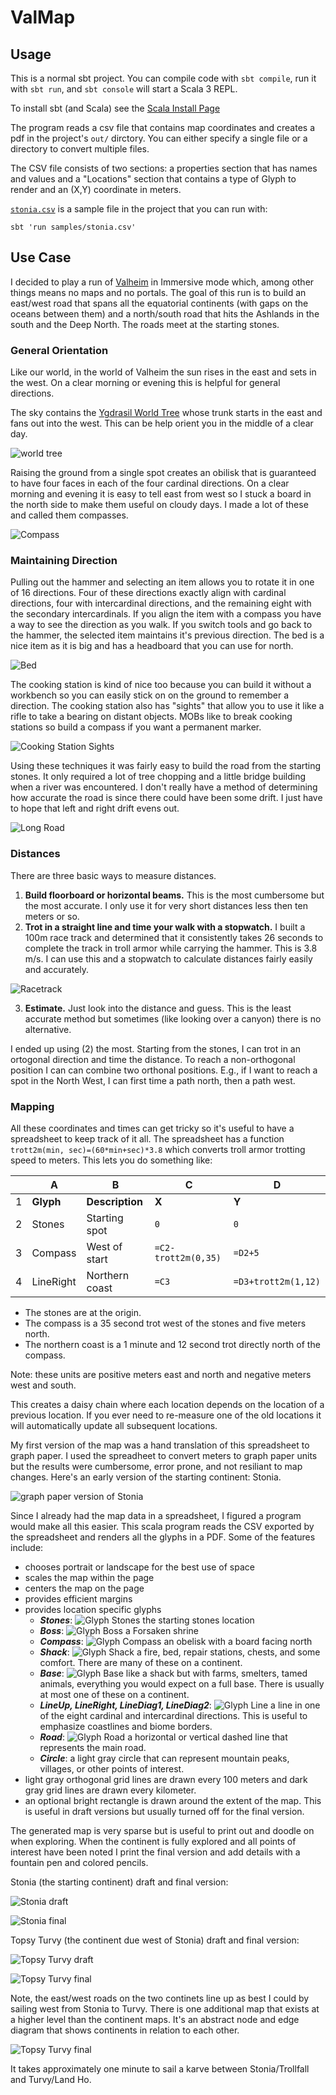 # ValMap

## Usage

This is a normal sbt project. You can compile code with `sbt compile`, run it with `sbt run`, and `sbt console` will start a Scala 3 REPL.

To install sbt (and Scala) see the [Scala Install Page](https://www.scala-lang.org/download/)

The program reads a csv file that contains map coordinates and creates a pdf in the project's `out/` dirctory. You can either specify a single file or a directory to convert multiple files.

The CSV file consists of two sections: a properties section that has names and values and a "Locations" section that contains a type of Glyph to render and an (X,Y) coordinate in meters.

[`stonia.csv`](samples/stonia.csv) is a sample file in the project that you can run with:

    sbt 'run samples/stonia.csv'

## Use Case

I decided to play a run of [Valheim](https://www.valheimgame.com/) in Immersive mode which, among other things means no maps and no portals. The goal of this run is to build an east/west road that spans all the equatorial continents (with gaps on the oceans between them) and a north/south road that hits the Ashlands in the south and the Deep North. The roads meet at the starting stones.

### General Orientation

Like our world, in the world of Valheim the sun rises in the east and sets in the west. On a clear morning or evening this is helpful for general directions.

The sky contains the [Ygdrasil World Tree](https://www.reddit.com/r/valheim/comments/17pnu04/yggdrasil_overlaid_on_the_map/) whose trunk starts in the east and fans out into the west. This can be help orient you in the middle of a clear day.

![world tree](http://kleemann.org/valheim/valmap-readme/world-tree.png)

Raising the ground from a single spot creates an obilisk that is guaranteed to have four faces in each of the four cardinal directions. On a clear morning and evening it is easy to tell east from west so I stuck a board in the north side to make them useful on cloudy days. I made a lot of these and called them compasses.

![Compass](http://kleemann.org/valheim/valmap-readme/compass.png)

### Maintaining Direction

Pulling out the hammer and selecting an item allows you to rotate it in one of 16 directions. Four of these directions exactly align with cardinal directions, four with intercardinal directions, and the remaining eight with the secondary intercardinals. If you align the item with a compass you have a way to see the direction as you walk. If you switch tools and go back to the hammer, the selected item maintains it's previous direction. The bed is a nice item as it is big and has a headboard that you can use for north.

![Bed](http://kleemann.org/valheim/valmap-readme/bed.png)

The cooking station is kind of nice too because you can build it without a workbench so you can easily stick on on the ground to remember a direction. The cooking station also has "sights" that allow you to use it like a rifle to take a bearing on distant objects. MOBs like to break cooking stations so build a compass if you want a permanent marker.

![Cooking Station Sights](http://kleemann.org/valheim/valmap-readme/cooking-station-sights.png)

Using these techniques it was fairly easy to build the road from the starting stones. It only required a lot of tree chopping and a little bridge building when a river was encountered. I don't really have a method of determining how accurate the road is since there could have been some drift. I just have to hope that left and right drift evens out.

![Long Road](http://kleemann.org/valheim/valmap-readme/long-road.png)

### Distances

There are three basic ways to measure distances.

1. **Build floorboard or horizontal beams.** This is the most cumbersome but the most accurate. I only use it for very short distances less then ten meters or so.
2. **Trot in a straight line and time your walk with a stopwatch.** I built a 100m race track and determined that it consistently takes 26 seconds to complete the track in troll armor while carrying the hammer. This is 3.8 m/s. I can use this and a stopwatch to calculate distances fairly easily and accurately.

![Racetrack](http://kleemann.org/valheim/valmap-readme/racetrack.png)

3. **Estimate.** Just look into the distance and guess. This is the least accurate method but sometimes (like looking over a canyon) there is no alternative.

I ended up using (2) the most. Starting from the stones, I can trot in an ortogonal direction and time the distance. To reach a non-orthogonal position I can can combine two orthonal positions. E.g., if I want to reach a spot in the North West, I can first time a path north, then a path west.

### Mapping

All these coordinates and times can get tricky so it's useful to have a spreadsheet to keep track of it all. The spreadsheet has a function ```trott2m(min, sec)=(60*min+sec)*3.8``` which converts troll armor trotting speed to meters. This lets you do something like:

| | A | B | C | D |
| -- | ------- | -------------------- | ---------- | ------- |
| 1 | **Glyph** | **Description** | **X** | **Y** |
| 2 | Stones | Starting spot | `0` | `0` |
| 3 | Compass | West of start | `=C2-trott2m(0,35)` | `=D2+5` |
| 4 | LineRight | Northern coast | `=C3` | `=D3+trott2m(1,12)` |

* The stones are at the origin.
* The compass is a 35 second trot west of the stones and five meters north.
* The northern coast is a 1 minute and 12 second trot directly north of the compass.

Note: these units are positive meters east and north and negative meters west and south.

This creates a daisy chain where each location depends on the location of a previous location. If you ever need to re-measure one of the old locations it will automatically update all subsequent locations.

My first version of the map was a hand translation of this spreadsheet to graph paper. I used the spreadheet to convert meters to graph paper units but the results were cumbersome, error prone, and not resiliant to map changes. Here's an early version of the starting continent: Stonia.

![graph paper version of Stonia](http://kleemann.org/valheim/valmap-readme/stonia-graph.png)

Since I already had the map data in a spreadsheet, I figured a program would make all this easier. This scala program reads the CSV exported by the spreadsheet and renders all the glyphs in a PDF. Some of the features include:

* chooses portrait or landscape for the best use of space
* scales the map within the page
* centers the map on the page
* provides efficient margins
* provides location specific glyphs
  * ***Stones***: ![Glyph Stones](http://kleemann.org/valheim/valmap-readme/glyph-stones.png) the starting stones location
  * ***Boss***: ![Glyph Boss](http://kleemann.org/valheim/valmap-readme/glyph-boss.png) a Forsaken shrine
  * ***Compass***: ![Glyph Compass](http://kleemann.org/valheim/valmap-readme/glyph-compass.png) an obelisk with a board facing north
  * ***Shack***: ![Glyph Shack](http://kleemann.org/valheim/valmap-readme/glyph-shack.png) a fire, bed, repair stations, chests, and some comfort. There are many of these on a continent.
  * ***Base***: ![Glyph Base](http://kleemann.org/valheim/valmap-readme/glyph-base.png) like a shack but with farms, smelters, tamed animals, everything you would expect on a full base. There is usually at most one of these on a continent.
  * ***LineUp, LineRight, LineDiag1, LineDiag2***: ![Glyph Line](http://kleemann.org/valheim/valmap-readme/glyph-line.png) a line in one of the eight cardinal and intercardinal directions. This is useful to emphasize coastlines and biome borders.
  * ***Road***: ![Glyph Road](http://kleemann.org/valheim/valmap-readme/glyph-road.png) a horizontal or vertical dashed line that represents the main road.
  * ***Circle***: a light gray circle that can represent mountain peaks, villages, or other points of interest.
* light gray orthogonal grid lines are drawn every 100 meters and dark gray grid lines are drawn every kilometer.
* an optional bright rectangle is drawn around the extent of the map. This is useful in draft versions but usually turned off for the final version.

The generated map is very sparse but is useful to print out and doodle on when exploring. When the continent is fully explored and all points of interest have been noted I print the final version and add details with a fountain pen and colored pencils.

Stonia (the starting continent) draft and final version:

![Stonia draft](http://kleemann.org/valheim/valmap-readme/stonia-draft.png)

![Stonia final](http://kleemann.org/valheim/valmap-readme/stonia-final.png)

Topsy Turvy (the continent due west of Stonia) draft and final version:

![Topsy Turvy draft](http://kleemann.org/valheim/valmap-readme/topsyturvy-draft.png)

![Topsy Turvy final](http://kleemann.org/valheim/valmap-readme/topsyturvy-final.png)

Note, the east/west roads on the two continets line up as best I could by sailing west from Stonia to Turvy. There is one additional map that exists at a higher level than the continent maps. It's an abstract node and edge diagram that shows continents in relation to each other.

![Topsy Turvy final](http://kleemann.org/valheim/valmap-readme/topmap-cropped.svg)

It takes approximately one minute to sail a karve between Stonia/Trollfall and Turvy/Land Ho.
